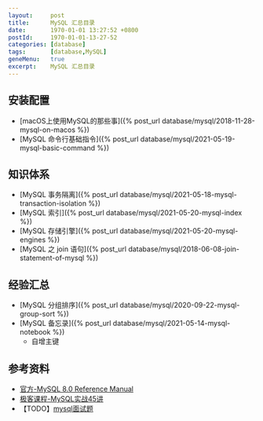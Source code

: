 ```yaml
---
layout:     post
title:      MySQL 汇总目录
date:       1970-01-01 13:27:52 +0800
postId:     1970-01-01-13-27-52
categories: [database]
tags:       [database,MySQL]
geneMenu:   true
excerpt:    MySQL 汇总目录
---
```


## 安装配置

* [macOS上使用MySQL的那些事]({% post_url database/mysql/2018-11-28-mysql-on-macos %})
* [MySQL 命令行基础指令]({% post_url database/mysql/2021-05-19-mysql-basic-command %})

## 知识体系

* [MySQL 事务隔离]({% post_url database/mysql/2021-05-18-mysql-transaction-isolation %})
* [MySQL 索引]({% post_url database/mysql/2021-05-20-mysql-index %})
* [MySQL 存储引擎]({% post_url database/mysql/2021-05-20-mysql-engines %})
* [MySQL 之 join 语句]({% post_url database/mysql/2018-06-08-join-statement-of-mysql %})


## 经验汇总
* [MySQL 分组排序]({% post_url database/mysql/2020-09-22-mysql-group-sort %})
* [MySQL 备忘录]({% post_url database/mysql/2021-05-14-mysql-notebook %})
    - 自增主键
  

## 参考资料

* [官方-MySQL 8.0 Reference Manual](https://dev.mysql.com/doc/refman/8.0/en/)
* [极客课程-MySQL实战45讲](http://gk.link/a/10rxk)
* 【TODO】[mysql面试题](https://zhuanlan.zhihu.com/p/116866170)
